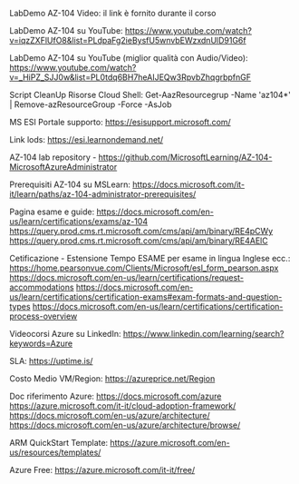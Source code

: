 LabDemo AZ-104 Video: il link è fornito durante il corso

LabDemo AZ-104 su YouTube: https://www.youtube.com/watch?v=iqzZXFlUfO8&list=PLdpaFg2ieBysfU5wnvbEWzxdnUlD91G6f

LabDemo AZ-104 su YouTube (miglior qualità con Audio/Video): https://www.youtube.com/watch?v=_HiPZ_SJJ0w&list=PL0tdq6BH7heAIJEQw3RpvbZhqgrbpfnGF

Script CleanUp Risorse Cloud Shell:  Get-AazResourcegrup -Name 'az104*' | Remove-azResourceGroup -Force -AsJob

MS ESI Portale supporto: https://esisupport.microsoft.com/

Link lods: https://esi.learnondemand.net/

AZ-104 lab repository - https://github.com/MicrosoftLearning/AZ-104-MicrosoftAzureAdministrator

Prerequisiti AZ-104 su MSLearn: https://docs.microsoft.com/it-it/learn/paths/az-104-administrator-prerequisites/

Pagina esame e guide:
https://docs.microsoft.com/en-us/learn/certifications/exams/az-104
https://query.prod.cms.rt.microsoft.com/cms/api/am/binary/RE4pCWy
https://query.prod.cms.rt.microsoft.com/cms/api/am/binary/RE4AElC

Cetificazione - Estensione Tempo ESAME per esame in lingua Inglese ecc.: 
https://home.pearsonvue.com/Clients/Microsoft/esl_form_pearson.aspx
https://docs.microsoft.com/en-us/learn/certifications/request-accommodations
https://docs.microsoft.com/en-us/learn/certifications/certification-exams#exam-formats-and-question-types
https://docs.microsoft.com/en-us/learn/certifications/certification-process-overview

Videocorsi Azure su LinkedIn:
https://www.linkedin.com/learning/search?keywords=Azure

SLA:
https://uptime.is/

Costo Medio VM/Region:
https://azureprice.net/Region

Doc riferimento Azure:
https://docs.microsoft.com/azure
https://azure.microsoft.com/it-it/cloud-adoption-framework/
https://docs.microsoft.com/en-us/azure/architecture/
https://docs.microsoft.com/en-us/azure/architecture/browse/

ARM QuickStart Template:
https://azure.microsoft.com/en-us/resources/templates/

Azure Free:
https://azure.microsoft.com/it-it/free/
